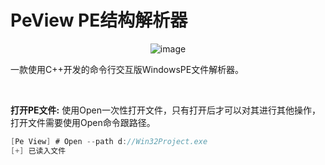 # PeView PE结构解析器

<div align=center>
  
![image](https://user-images.githubusercontent.com/52789403/179880740-12c9fbb8-8db4-40a3-a558-32f050b8294a.png)
  
</div>

一款使用C++开发的命令行交互版WindowsPE文件解析器。

<br>

**打开PE文件:** 使用Open一次性打开文件，只有打开后才可以对其进行其他操作，打开文件需要使用Open命令跟路径。
```C
[Pe View] # Open --path d://Win32Project.exe
[+] 已读入文件
```

